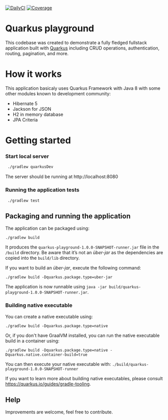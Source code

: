 [![DailyCI](https://github.com/cloudguy-it/quarkus-demo-app/actions/workflows/DailyCI.yml/badge.svg)](https://github.com/cloudguy-it/quarkus-demo-app/actions/workflows/DailyCI.yml) [![Coverage](https://github.com/cloudguy-it/quarkus-demo-app/wiki/jacoco.svg)](https://www.google.com)  

# Quarkus playground

This codebase was created to demonstrate a fully fledged fullstack application built with [Quarkus](https://quarkus.io/) including CRUD operations, authentication, routing, pagination, and more.

# How it works

This application basicaly uses Quarkus Framework with Java 8 with some other modules known to development community:

* Hibernate 5
* Jackson for JSON
* H2 in memory database
* JPA Criteria

# Getting started

### Start local server

```bash
 ./gradlew quarkusDev
 ```
The server should be running at http://localhost:8080

### Running the application tests

``` 
 ./gradlew test
```

## Packaging and running the application

The application can be packaged using:
```shell script
./gradlew build
```
It produces the `quarkus-playground-1.0.0-SNAPSHOT-runner.jar` file in the `/build` directory.
Be aware that it’s not an _über-jar_ as the dependencies are copied into the `build/lib` directory.

If you want to build an _über-jar_, execute the following command:
```shell script
./gradlew build -Dquarkus.package.type=uber-jar
```

The application is now runnable using `java -jar build/quarkus-playground-1.0.0-SNAPSHOT-runner.jar`.

### Building native executable

You can create a native executable using: 
```shell script
./gradlew build -Dquarkus.package.type=native
```

Or, if you don't have GraalVM installed, you can run the native executable build in a container using: 
```shell script
./gradlew build -Dquarkus.package.type=native -Dquarkus.native.container-build=true
```

You can then execute your native executable with: `./build/quarkus-playground-1.0.0-SNAPSHOT-runner`

If you want to learn more about building native executables, please consult https://quarkus.io/guides/gradle-tooling.

## Help

Improvements are welcome, feel free to contribute.
